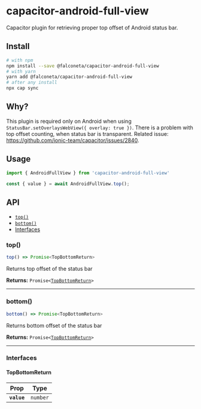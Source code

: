 # capacitor-android-full-view

Capacitor plugin for retrieving proper top offset of Android status bar.


## Install

```bash
# with npm
npm install --save @falconeta/capacitor-android-full-view
# with yarn
yarn add @falconeta/capacitor-android-full-view
# after any install
npx cap sync
```

## Why?

This plugin is required only on Android when using `StatusBar.setOverlaysWebView({ overlay: true })`. There is a problem with top offset counting, when status bar is transparent. Related issue: https://github.com/ionic-team/capacitor/issues/2840. 

## Usage

```ts
import { AndroidFullView } from 'capacitor-android-full-view'

const { value } = await AndroidFullView.top();
```

## API

<docgen-index>

* [`top()`](#top)
* [`bottom()`](#bottom)
* [Interfaces](#interfaces)

</docgen-index>

<docgen-api>
<!--Update the source file JSDoc comments and rerun docgen to update the docs below-->

### top()

```typescript
top() => Promise<TopBottomReturn>
```

Returns top offset of the status bar

**Returns:** <code>Promise&lt;<a href="#topbottomreturn">TopBottomReturn</a>&gt;</code>

--------------------


### bottom()

```typescript
bottom() => Promise<TopBottomReturn>
```

Returns bottom offset of the status bar

**Returns:** <code>Promise&lt;<a href="#topbottomreturn">TopBottomReturn</a>&gt;</code>

--------------------


### Interfaces


#### TopBottomReturn

| Prop        | Type                |
| ----------- | ------------------- |
| **`value`** | <code>number</code> |

</docgen-api>
